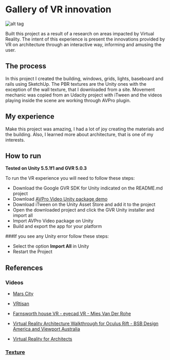 # Gallery of VR innovation

![alt tag](https://github.com/devreis/Udacity-VRDeveloper/blob/master/GalleryVrInnovation/Screenshots/1waypoint.png?raw=true)

Built this project as a result of a research on areas impacted by Virtual Reality. The intent of this experience is present the innovations provided by VR on architecture through an interactive way, informing and amusing the user.

## The process

In this project I created the building, windows, grids, lights, baseboard and rails using SketchUp. The PBR textures are the Unity ones with the exception of the wall texture, that I downloaded from a site. Movement mechanic was copied from an Udacity project with iTween and the videos playing inside the scene are working through AVPro plugin.

## My experience

Make this project was amazing, I had a lot of joy creating the materials and the building. Also, I learned more about architecture, that is one of my interests.

## How to run

**Tested on Unity 5.5.1f1 and GVR 5.0.3**

To run the VR experience you will need to follow these steps:

- Download the Google GVR SDK for Unity indicated on the README.md project 
- Download [AVPro Video Unity package demo](http://downloads.renderheads.com/2017/UnityPlugin-AVProVideo-Latest-Trial.unitypackage)
- Download iTween on the Unity Asset Store and add it to the project
- Open the downloaded project and click the GVR Unity installer and import all
- Import AVPro Video package on Unity
- Build and export the app for your platform 

###If you see any Unity error follow these steps:

- Select the option **Import All** in Unity
- Restart the Project

## References

### Videos

- [Mars City](http://www.archdaily.com/867605/kierantimberlake-is-using-virtual-reality-to-design-a-home-for-future-life-on-mars)

- [VRtisan](https://www.youtube.com/watch?v=SLfW2WbpIHE)

- [Farnsworth house VR - eyecad VR - Mies Van Der Rohe](https://www.youtube.com/watch?v=VesaHXL0lyM)

- [Virtual Reality Architecture Walkthrough for Oculus Rift - BSB Design America and Viewport Australia](https://www.youtube.com/watch?v=rCpSZxlURGY)

- [Virtual Reality for Architects](https://www.youtube.com/watch?v=NbG206mNEjo)

### [Texture](http://seamless-pixels.blogspot.com.br/2014/04/smoothstuccowhitepaintstreakyplasterfin.html)

